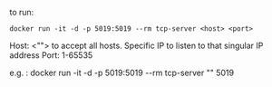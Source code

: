 to run:

```docker run -it -d -p 5019:5019 --rm tcp-server <host> <port>```

Host: <""> to accept all hosts. Specific IP to listen to that singular IP address
Port: 1-65535

e.g. : docker run -it -d -p 5019:5019 --rm tcp-server "" 5019
